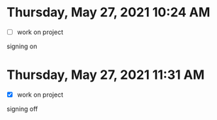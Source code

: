 # Thursday, May 27, 2021 10:24 AM
- [ ] work on project

signing on

# Thursday, May 27, 2021 11:31 AM
- [x] work on project

signing off